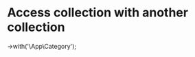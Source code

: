 Access collection with another collection
==========================================

->with('\App\Category');

